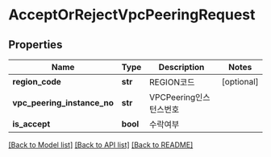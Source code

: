 # AcceptOrRejectVpcPeeringRequest

## Properties
Name | Type | Description | Notes
------------ | ------------- | ------------- | -------------
**region_code** | **str** | REGION코드 | [optional] 
**vpc_peering_instance_no** | **str** | VPCPeering인스턴스번호 | 
**is_accept** | **bool** | 수락여부 | 

[[Back to Model list]](../README.md#documentation-for-models) [[Back to API list]](../README.md#documentation-for-api-endpoints) [[Back to README]](../README.md)


